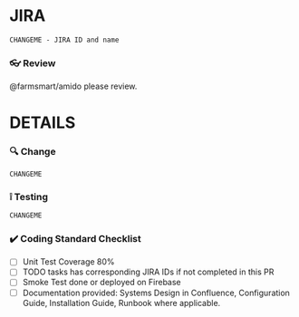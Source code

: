 # JIRA
```
CHANGEME - JIRA ID and name
```

### :eyeglasses: Review 
@farmsmart/amido please review.

# DETAILS
### :mag: Change
```
CHANGEME
```

### :grey_exclamation: Testing
```
CHANGEME
```

### :heavy_check_mark: Coding Standard Checklist

- [ ] Unit Test Coverage 80%
- [ ] TODO tasks has corresponding JIRA IDs if not completed in this PR
- [ ] Smoke Test done or deployed on Firebase
- [ ] Documentation provided: Systems Design in Confluence, Configuration Guide, Installation Guide, Runbook where applicable.
